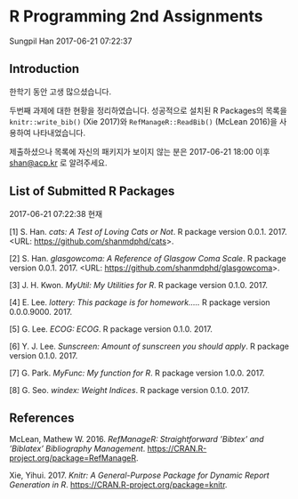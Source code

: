 R Programming 2nd Assignments
================
Sungpil Han
2017-06-21 07:22:37

Introduction
------------

한학기 동안 고생 많으셨습니다.

두번째 과제에 대한 현황을 정리하였습니다. 성공적으로 설치된 R Packages의 목록을 `knitr::write_bib()` (Xie 2017)와 `RefManageR::ReadBib()` (McLean 2016)을 사용하여 나타내었습니다.

제출하셨으나 목록에 자신의 패키지가 보이지 않는 분은 2017-06-21 18:00 이후 <shan@acp.kr> 로 알려주세요.

List of Submitted R Packages
----------------------------

2017-06-21 07:22:38 현재

\[1\] S. Han. *cats: A Test of Loving Cats or Not*. R package version 0.0.1. 2017. &lt;URL: <https://github.com/shanmdphd/cats>&gt;.

\[2\] S. Han. *glasgowcoma: A Reference of Glasgow Coma Scale*. R package version 0.0.1. 2017. &lt;URL: <https://github.com/shanmdphd/glasgowcoma>&gt;.

\[3\] J. H. Kwon. *MyUtil: My Utilities for R*. R package version 0.1.0. 2017.

\[4\] E. Lee. *lottery: This package is for homework.....* R package version 0.0.0.9000. 2017.

\[5\] G. Lee. *ECOG: ECOG*. R package version 0.1.0. 2017.

\[6\] Y. J. Lee. *Sunscreen: Amount of sunscreen you should apply*. R package version 0.1.0. 2017.

\[7\] G. Park. *MyFunc: My function for R*. R package version 1.0.0. 2017.

\[8\] G. Seo. *windex: Weight Indices*. R package version 0.1.0. 2017.

References
----------

McLean, Mathew W. 2016. *RefManageR: Straightforward ’Bibtex’ and ’Biblatex’ Bibliography Management*. <https://CRAN.R-project.org/package=RefManageR>.

Xie, Yihui. 2017. *Knitr: A General-Purpose Package for Dynamic Report Generation in R*. <https://CRAN.R-project.org/package=knitr>.
